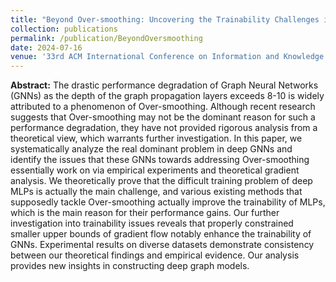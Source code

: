 ```yaml
---
title: "Beyond Over-smoothing: Uncovering the Trainability Challenges in Deep Graph Neural Networks"
collection: publications
permalink: /publication/BeyondOversmoothing
date: 2024-07-16
venue: '33rd ACM International Conference on Information and Knowledge Management'
---
```


**Abstract:**
The drastic performance degradation of Graph Neural Networks (GNNs) as the depth of the graph propagation layers exceeds 8-10 is widely attributed to a phenomenon of Over-smoothing. Although recent research suggests that Over-smoothing may not be the dominant reason for such a performance degradation, they have not provided rigorous analysis from a theoretical view, which warrants further investigation. In this paper, we systematically analyze the real dominant problem in deep GNNs and identify the issues that these GNNs towards addressing Over-smoothing essentially work on via empirical experiments and theoretical gradient analysis. We theoretically prove that the difficult training problem of deep MLPs is actually the main challenge, and various existing methods that supposedly tackle Over-smoothing actually improve the trainability
of MLPs, which is the main reason for their performance gains. Our further investigation into trainability issues reveals that properly constrained smaller upper bounds of gradient flow notably enhance the trainability of GNNs. Experimental results on diverse datasets demonstrate consistency between our theoretical findings and empirical evidence. Our analysis provides new insights in constructing deep graph models.
